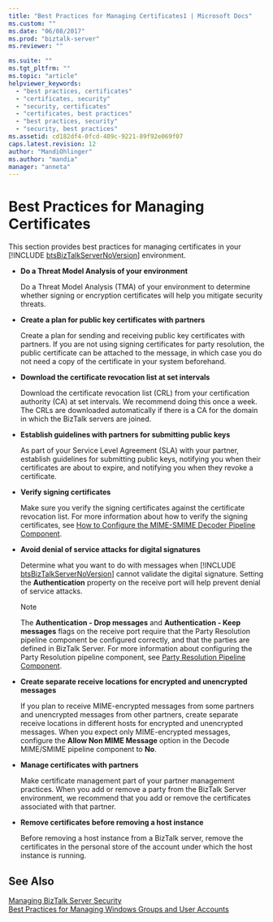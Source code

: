 ```yaml
---
title: "Best Practices for Managing Certificates1 | Microsoft Docs"
ms.custom: ""
ms.date: "06/08/2017"
ms.prod: "biztalk-server"
ms.reviewer: ""

ms.suite: ""
ms.tgt_pltfrm: ""
ms.topic: "article"
helpviewer_keywords: 
  - "best practices, certificates"
  - "certificates, security"
  - "security, certificates"
  - "certificates, best practices"
  - "best practices, security"
  - "security, best practices"
ms.assetid: cd182df4-0fcd-409c-9221-89f92e069f07
caps.latest.revision: 12
author: "MandiOhlinger"
ms.author: "mandia"
manager: "anneta"
---
```

# Best Practices for Managing Certificates
This section provides best practices for managing certificates in your [!INCLUDE [btsBizTalkServerNoVersion](../includes/btsbiztalkservernoversion-md.md)] environment.  
  
- **Do a Threat Model Analysis of your environment**  
  
   Do a Threat Model Analysis (TMA) of your environment to determine whether signing or encryption certificates will help you mitigate security threats.  
  
- **Create a plan for public key certificates with partners**  
  
   Create a plan for sending and receiving public key certificates with partners. If you are not using signing certificates for party resolution, the public certificate can be attached to the message, in which case you do not need a copy of the certificate in your system beforehand.  
  
- **Download the certificate revocation list at set intervals**  
  
   Download the certificate revocation list (CRL) from your certification authority (CA) at set intervals. We recommend doing this once a week. The CRLs are downloaded automatically if there is a CA for the domain in which the BizTalk servers are joined.  
  
- **Establish guidelines with partners for submitting public keys**  
  
   As part of your Service Level Agreement (SLA) with your partner, establish guidelines for submitting public keys, notifying you when their certificates are about to expire, and notifying you when they revoke a certificate.  
  
- **Verify signing certificates**  
  
   Make sure you verify the signing certificates against the certificate revocation list. For more information about how to verify the signing certificates, see [How to Configure the MIME-SMIME Decoder Pipeline Component](../core/how-to-configure-the-mime-smime-decoder-pipeline-component.md).  
  
- **Avoid denial of service attacks for digital signatures**  
  
   Determine what you want to do with messages when [!INCLUDE [btsBizTalkServerNoVersion](../includes/btsbiztalkservernoversion-md.md)] cannot validate the digital signature. Setting the <strong>Authentication</strong> property on the receive port will help prevent denial of service attacks.  
  
  > [!NOTE]
  >  The **Authentication - Drop messages** and **Authentication - Keep messages** flags on the receive port require that the Party Resolution pipeline component be configured correctly, and that the parties are defined in BizTalk Server. For more information about configuring the Party Resolution pipeline component, see [Party Resolution Pipeline Component](../core/party-resolution-pipeline-component.md).  
  
- **Create separate receive locations for encrypted and unencrypted messages**  
  
   If you plan to receive MIME-encrypted messages from some partners and unencrypted messages from other partners, create separate receive locations in different hosts for encrypted and unencrypted messages. When you expect only MIME-encrypted messages, configure the **Allow Non MIME Message** option in the Decode MIME/SMIME pipeline component to **No**.  
  
- **Manage certificates with partners**  
  
   Make certificate management part of your partner management practices. When you add or remove a party from the BizTalk Server environment, we recommend that you add or remove the certificates associated with that partner.  
  
- **Remove certificates before removing a host instance**  
  
   Before removing a host instance from a BizTalk server, remove the certificates in the personal store of the account under which the host instance is running.  
  
## See Also  
 [Managing BizTalk Server Security](../core/managing-biztalk-server-security.md)   
 [Best Practices for Managing Windows Groups and User Accounts](../core/best-practices-for-managing-windows-groups-and-user-accounts.md)